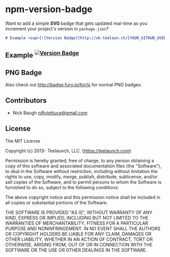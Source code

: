 # npm-version-badge

Want to add a simple **SVG** badge that gets updated real-time as you increment your project's version in `package.json`?

```markdown
# Example <sup>[![Version Badge](http://vb.teelaun.ch/[YOUR_GITHUB_USERNAME]/[YOUR_PROJECT_NAME].svg)](https://npmjs.org/package/[YOUR_PACKAGE_NAME])</sup>
```


## Example <sup>[![Version Badge](http://vb.teelaun.ch/niftylettuce/node-email-templates.svg)](https://npmjs.org/package/email-template)</sup>


## PNG Badge

Also check out <http://badge.fury.io/for/js> for normal PNG badges.


## Contributors

* Nick Baugh <niftylettuce@gmail.com>


## License

The MIT License

Copyright (c) 2013- Teelaunch, LLC. (https://teelaunch.com)

Permission is hereby granted, free of charge, to any person obtaining a copy
of this software and associated documentation files (the "Software"), to deal
in the Software without restriction, including without limitation the rights
to use, copy, modify, merge, publish, distribute, sublicense, and/or sell
copies of the Software, and to permit persons to whom the Software is
furnished to do so, subject to the following conditions:

The above copyright notice and this permission notice shall be included in
all copies or substantial portions of the Software.

THE SOFTWARE IS PROVIDED "AS IS", WITHOUT WARRANTY OF ANY KIND, EXPRESS OR
IMPLIED, INCLUDING BUT NOT LIMITED TO THE WARRANTIES OF MERCHANTABILITY,
FITNESS FOR A PARTICULAR PURPOSE AND NONINFRINGEMENT. IN NO EVENT SHALL THE
AUTHORS OR COPYRIGHT HOLDERS BE LIABLE FOR ANY CLAIM, DAMAGES OR OTHER
LIABILITY, WHETHER IN AN ACTION OF CONTRACT, TORT OR OTHERWISE, ARISING FROM,
OUT OF OR IN CONNECTION WITH THE SOFTWARE OR THE USE OR OTHER DEALINGS IN
THE SOFTWARE.
